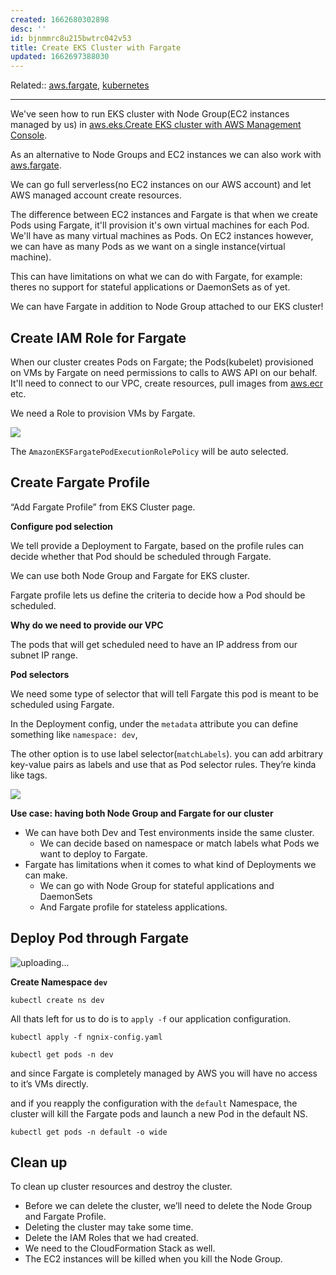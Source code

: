 ```yaml
---
created: 1662680302898
desc: ''
id: bjnmmrc8u215bwtrc042v53
title: Create EKS Cluster with Fargate
updated: 1662697388030
---
```

   
Related::  [aws.fargate](../devlog/aws.fargate.md), [kubernetes](../devlog/kubernetes.md)   
   
   
---   
   
We've seen how to run EKS cluster with Node Group(EC2 instances managed by us) in [aws.eks.Create EKS cluster with AWS Management Console](../devlog/aws.eks.Create%20EKS%20cluster%20with%20AWS%20Management%20Console.md).   
   
As an alternative to Node Groups and EC2 instances we can also work with [aws.fargate](../devlog/aws.fargate.md).   
   
We can go full serverless(no EC2 instances on our AWS account) and let AWS managed account create resources.   
   
The difference between EC2 instances and Fargate is that when we create Pods using Fargate, it'll provision it's own virtual machines for each Pod. We'll have as many virtual machines as Pods. On EC2 instances however, we can have as many Pods as we want on a single instance(virtual machine).   
   
This can have limitations on what we can do with Fargate, for example: theres no support for stateful applications or DaemonSets as of yet.   
   
We can have Fargate in addition to Node Group attached to our EKS cluster!   
   
## Create IAM Role for Fargate   
   
When our cluster creates Pods on Fargate; the Pods(kubelet) provisioned on VMs by Fargate on need permissions to calls to AWS API on our behalf. It'll need to connect to our VPC, create resources, pull images from [aws.ecr](../devlog/aws.ecr.md) etc.   
   
We need a Role to provision VMs by Fargate.   
   
![](https://res.cloudinary.com/zubayr/image/upload/v1662681332/wiki/svqjdg22gjtf8goowwvu.png)   
   
The `AmazonEKSFargatePodExecutionRolePolicy` will be auto selected.   
   
## Create Fargate Profile   
   
“Add Fargate Profile” from EKS Cluster page.   
   
**Configure pod selection**   
   
We tell provide a Deployment to Fargate, based on the profile rules can decide whether that Pod should be scheduled through Fargate.   
   
We can use both Node Group and Fargate for EKS cluster.   
   
Fargate profile lets us define the criteria to decide how a Pod should be scheduled.   
   
**Why do we need to provide our VPC**   
   
The pods that will get scheduled need to have an IP address from our subnet IP range.   
   
**Pod selectors**   
   
We need some type of selector that will tell Fargate this pod is meant to be scheduled using Fargate.   
   
In the Deployment config, under the `metadata` attribute you can define something like `namespace: dev`,   
   
The other option is to use label selector(`matchLabels`). you can add arbitrary key-value pairs as labels and use that as Pod selector rules. They’re kinda like tags.   
   
![](https://res.cloudinary.com/zubayr/image/upload/v1662682878/wiki/gsv3kbdpqnbuzsgkdqyj.png)   
   
**Use case: having both Node Group and Fargate for our cluster**   
   
   
- We can have both Dev and Test environments inside the same cluster.   
  - We can decide based on namespace or match labels what Pods we want to deploy to Fargate.   
- Fargate has limitations when it comes to what kind of Deployments we can make.   
  - We can go with Node Group for stateful applications and DaemonSets   
  - And Fargate profile for stateless applications.   
   
   
## Deploy Pod through Fargate   
   
![uploading...](31m.0lwa)   
   
**Create Namespace `dev`**   
   
`kubectl create ns dev`   
   
All thats left for us to do is to `apply -f` our application configuration.   
   
`kubectl apply -f ngnix-config.yaml`   
   
`kubectl get pods -n dev`   
   
and since Fargate is completely managed by AWS you will have no access to it’s VMs directly.   
   
and if you reapply the configuration with the `default` Namespace, the cluster will kill the Fargate pods and launch a new Pod in the default NS.   
   
`kubectl get pods -n default -o wide`   
   
## Clean up   
   
To clean up cluster resources and destroy the cluster.   
   
   
- Before we can delete the cluster, we’ll need to delete the Node Group and Fargate Profile.   
- Deleting the cluster may take some time.   
- Delete the IAM Roles that we had created.   
- We need to the CloudFormation Stack as well.   
- The EC2 instances will be killed when you kill the Node Group.